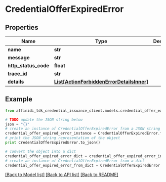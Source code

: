 # CredentialOfferExpiredError

## Properties

| Name                 | Type                                                                              | Description | Notes      |
| -------------------- | --------------------------------------------------------------------------------- | ----------- | ---------- |
| **name**             | **str**                                                                           |             |
| **message**          | **str**                                                                           |             |
| **http_status_code** | **float**                                                                         |             |
| **trace_id**         | **str**                                                                           |             |
| **details**          | [**List[ActionForbiddenErrorDetailsInner]**](ActionForbiddenErrorDetailsInner.md) |             | [optional] |

## Example

```python
from affinidi_tdk_credential_issuance_client.models.credential_offer_expired_error import CredentialOfferExpiredError

# TODO update the JSON string below
json = "{}"
# create an instance of CredentialOfferExpiredError from a JSON string
credential_offer_expired_error_instance = CredentialOfferExpiredError.from_json(json)
# print the JSON string representation of the object
print CredentialOfferExpiredError.to_json()

# convert the object into a dict
credential_offer_expired_error_dict = credential_offer_expired_error_instance.to_dict()
# create an instance of CredentialOfferExpiredError from a dict
credential_offer_expired_error_from_dict = CredentialOfferExpiredError.from_dict(credential_offer_expired_error_dict)
```

[[Back to Model list]](../README.md#documentation-for-models) [[Back to API list]](../README.md#documentation-for-api-endpoints) [[Back to README]](../README.md)
